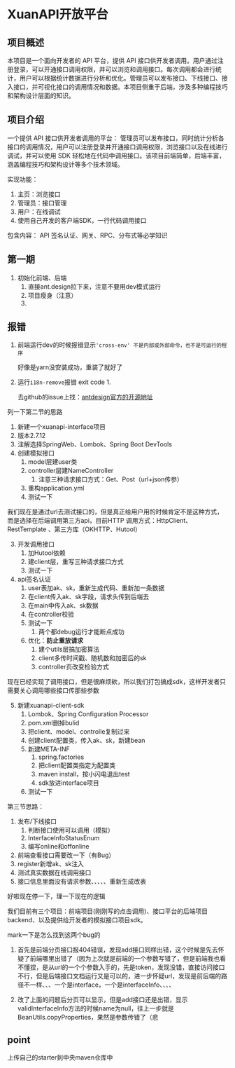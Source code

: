 # XuanAPI开放平台

## 项目概述

 本项目是一个面向开发者的 API 平台，提供 API
接口供开发者调用。用户通过注册登录，可以开通接口调用权限，并可以浏览和调用接口。每次调用都会进行统计，用户可以根据统计数据进行分析和优化。管理员可以发布接口、下线接口、接入接口，并可视化接口的调用情况和数据。本项目侧重于后端，涉及多种编程技巧和架构设计层面的知识。

## 项目介绍

 一个提供 API 接口供开发者调用的平台：
​ 管理员可以发布接口，同时统计分析各接口的调用情况，用户可以注册登录并开通接口调用权限，浏览接口以及在线进行调试，并可以使用
SDK 轻松地在代码中调用接口。该项目前端简单，后端丰富，涵盖编程技巧和架构设计等多个技术领域。

 实现功能：

1. 主页：浏览接口
2. 管理员：接口管理
3. 用户：在线调试
4. 使用自己开发的客户端SDK，一行代码调用接口

包含内容： API 签名认证、网关、RPC、分布式等必学知识

## 第一期

1. 初始化前端、后端
    1. 直接ant.design拉下来，注意不要用dev模式运行
    2. 项目瘦身（注意）
    2.

## 报错

1. 前端运行dev的时候报错显示`'cross-env' 不是内部或外部命令，也不是可运行的程序`

   好像是yarn没安装成功，重装了就好了

2. 运行`i18n-remove`报错 exit code 1.

   去github的issue上找：[antdesign官方的开源地址](https://github.com/ant-design/ant-design-pro)





列一下第二节的思路

1.  新建一个xuanapi-interface项目
   1. 版本2.7.12
   2. 注解选择SpringWeb、Lombok、Spring Boot DevTools
2. 创建模拟接口
   1. model层建user类
   2. controller层建NameController
      1. 注意三种请求接口方式：Get、Post（url+json传参）
   3. 重构application.yml
   4. 测试一下

我们现在是通过url去测试接口的，但是真正给用户用的时候肯定不是这种方式，而是选择在后端调用第三方api，目前HTTP 调用方式：HttpClient、RestTemplate
、第三方库（OKHTTP、Hutool）

3. 开发调用接口
   1. 加Hutool依赖
   2. 建client层，重写三种请求接口方式
   3. 测试一下
4. api签名认证
   1. user表加ak、sk，重新生成代码、重新加一条数据
   2. 在client传入ak、sk字段，请求头传到后端去
   3. 在main中传入ak、sk数据
   4. 在controller校验
   5. 测试一下
      1. 两个都debug运行才能断点成功
   6. 优化：**防止重放请求**
      1. 建个utils层搞加密算法
      2. client多传时间戳、随机数和加密后的sk
      3. controller页改变检验方式

现在已经实现了调用接口，但是很麻烦欸，所以我们打包搞成sdk，这样开发者只需要关心调用哪些接口传那些参数

5. 新建xuanapi-client-sdk
   1. Lombok、Spring Configuration Processor
   2. pom.xml删掉bulid
   3. 把client、model、controlle复制过来
   4. 创建client配置类，传入ak、sk，新建bean
   5. 新建META-INF
      1. spring.factories
      2. 把client配置类指定为配置类
      3. maven install，按小闪电退出test
      4. sdk放进interface项目
   6. 测试一下



第三节思路：

1. 发布/下线接口
   1. 判断接口使用可以调用（模拟）
   2. InterfaceInfoStatusEnum
   3. 编写online和offonline
2. 前端查看接口需要改一下（有Bug）
3. register新增ak、sk注入
4. 测试真实数据在线调用接口
5. 接口信息里面没有请求参数、、、、、重新生成改表

好啦现在停一下，理一下现在的逻辑

我们目前有三个项目：前端项目(刚刚写的点击调用)、接口平台的后端项目backend、以及提供给开发者的模拟接口项目sdk。



mark一下是怎么找到这两个bug的

1. 首先是前端分页接口报404错误，发现add接口同样出错，这个时候是先去怀疑了前端哪里出错了（因为上次就是前端的一个参数写错了，但是前端我也看不懂捏，是从url的一个个参数入手的，先是token，发现没错，直接访问接口不行，但是后端接口文档运行又是可以的，进一步怀疑url，发现是前后端的路径不一样、、、一个是interface，一个是interfaceInfo、、、、

2. 改了上面的问题后分页可以显示，但是add接口还是出错，显示validInterfaceInfo方法的时候name为null，往上一步就是BeanUtils.copyProperties，果然是参数传错了（悲

## point

上传自己的starter到中央maven仓库中